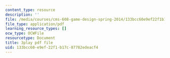 ```yaml
---
content_type: resource
description: ''
file: /media/courses/cms-608-game-design-spring-2014/133bcc60e9ef22f1b17c87782edeacf4_1506698.pdf
file_type: application/pdf
learning_resource_types: []
ocw_type: OCWFile
resourcetype: Document
title: 3play pdf file
uid: 133bcc60-e9ef-22f1-b17c-87782edeacf4
---
```

